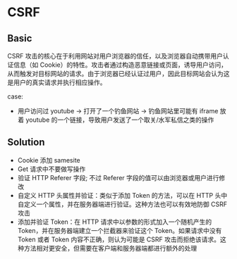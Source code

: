# CSRF

## Basic

CSRF 攻击的核心在于利用网站对用户浏览器的信任，以及浏览器自动携带用户认证信息（如 Cookie）的特性。攻击者通过构造恶意链接或页面，诱导用户访问，从而触发对目标网站的请求。由于浏览器已经认证过用户，因此目标网站会认为这是用户的真实请求并执行相应操作。

case:

- 用户访问过 youtube -> 打开了一个钓鱼网站 -> 钓鱼网站里可能有 iframe 放着 youtube 的一个链接，导致用户发送了一个取关/水军私信之类的操作

## Solution

- Cookie 添加 samesite
- Get 请求中不要做写操作
- 验证 HTTP Referer 字段; 不过 Referer 字段的值可以由浏览器或用户进行修改
- 自定义 HTTP 头属性并验证：类似于添加 Token 的方法，可以在 HTTP 头中自定义一个属性，并在服务器端进行验证。这种方法也可以有效地防御 CSRF 攻击
- 添加并验证 Token：在 HTTP 请求中以参数的形式加入一个随机产生的 Token，并在服务器端建立一个拦截器来验证这个 Token。如果请求中没有 Token 或者 Token 内容不正确，则认为可能是 CSRF 攻击而拒绝该请求。这种方法相对更安全，但需要在客户端和服务器端都进行额外的处理
